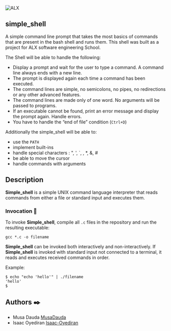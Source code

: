 ![ALX](https://theme.zdassets.com/theme_assets/10239256/f69718478ae7ecaaae43d9f8aefd9638c313b55e.jpg)
## simple_shell
A simple command line prompt that takes the most basics of commands that are present in the bash shell and runs them. This shell was built as a project for ALX software engineering School.

The Shell will be able to handle the following:

* Display a prompt and wait for the user to type a command. A command line always ends with a new line.
* The prompt is displayed again each time a command has been executed.
* The command lines are simple, no semicolons, no pipes, no redirections or any other advanced features.
* The command lines are made only of one word. No arguments will be passed to programs.
* If an executable cannot be found, print an error message and display the prompt again.
Handle errors.
* You have to handle the “end of file” condition (`Ctrl+D`)

Additionally the simple_shell will be able to:

* use the `PATH`
* implement built-ins
* handle special characters : ", ', `, \, *, &, #
* be able to move the cursor
* handle commands with arguments
## Description

**Simple_shell** is a simple UNIX command language interpreter that reads commands from either a file or standard input and executes them.
### Invocation :running:
To invoke **Simple_shell**, compile all `.c` files in the repository and run the resulting executable:
```
gcc *.c -o filename
```
**Simple_shell** can be invoked both interactively and non-interactively. If **Simple_shell** is invoked with standard input not connected to a terminal, it reads and executes received commands in order.

Example:
```
$ echo "echo 'hello'" | ./filename
'hello'
$
```
## Authors :black_nib:
* Musa Dauda [MusaDauda](https://github.com/MusaDauda)
* Isaac Oyediran [Isaac-Oyediran](https://github.com/Isaac-Oyediran)
